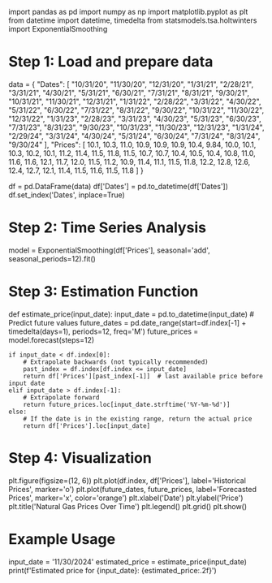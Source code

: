 import pandas as pd
import numpy as np
import matplotlib.pyplot as plt
from datetime import datetime, timedelta
from statsmodels.tsa.holtwinters import ExponentialSmoothing

# Step 1: Load and prepare data
data = {
    "Dates": [
        "10/31/20", "11/30/20", "12/31/20", "1/31/21", "2/28/21", "3/31/21",
        "4/30/21", "5/31/21", "6/30/21", "7/31/21", "8/31/21", "9/30/21",
        "10/31/21", "11/30/21", "12/31/21", "1/31/22", "2/28/22", "3/31/22",
        "4/30/22", "5/31/22", "6/30/22", "7/31/22", "8/31/22", "9/30/22",
        "10/31/22", "11/30/22", "12/31/22", "1/31/23", "2/28/23", "3/31/23",
        "4/30/23", "5/31/23", "6/30/23", "7/31/23", "8/31/23", "9/30/23",
        "10/31/23", "11/30/23", "12/31/23", "1/31/24", "2/29/24", "3/31/24",
        "4/30/24", "5/31/24", "6/30/24", "7/31/24", "8/31/24", "9/30/24"
    ],
    "Prices": [
        10.1, 10.3, 11.0, 10.9, 10.9, 10.9, 10.4, 9.84, 10.0, 10.1, 10.3, 10.2,
        10.1, 11.2, 11.4, 11.5, 11.8, 11.5, 10.7, 10.7, 10.4, 10.5, 10.4, 10.8,
        11.0, 11.6, 11.6, 12.1, 11.7, 12.0, 11.5, 11.2, 10.9, 11.4, 11.1, 11.5,
        11.8, 12.2, 12.8, 12.6, 12.4, 12.7, 12.1, 11.4, 11.5, 11.6, 11.5, 11.8
    ]
}

df = pd.DataFrame(data)
df['Dates'] = pd.to_datetime(df['Dates'])
df.set_index('Dates', inplace=True)

# Step 2: Time Series Analysis
model = ExponentialSmoothing(df['Prices'], seasonal='add', seasonal_periods=12).fit()

# Step 3: Estimation Function
def estimate_price(input_date):
    input_date = pd.to_datetime(input_date)
    # Predict future values
    future_dates = pd.date_range(start=df.index[-1] + timedelta(days=1), periods=12, freq='M')
    future_prices = model.forecast(steps=12)

    if input_date < df.index[0]:
        # Extrapolate backwards (not typically recommended)
        past_index = df.index[df.index <= input_date]
        return df['Prices'][past_index[-1]]  # last available price before input date
    elif input_date > df.index[-1]:
        # Extrapolate forward
        return future_prices.loc[input_date.strftime('%Y-%m-%d')]
    else:
        # If the date is in the existing range, return the actual price
        return df['Prices'].loc[input_date]

# Step 4: Visualization
plt.figure(figsize=(12, 6))
plt.plot(df.index, df['Prices'], label='Historical Prices', marker='o')
plt.plot(future_dates, future_prices, label='Forecasted Prices', marker='x', color='orange')
plt.xlabel('Date')
plt.ylabel('Price')
plt.title('Natural Gas Prices Over Time')
plt.legend()
plt.grid()
plt.show()

# Example Usage
input_date = '11/30/2024'
estimated_price = estimate_price(input_date)
print(f'Estimated price for {input_date}: {estimated_price:.2f}')
